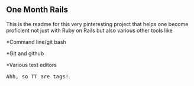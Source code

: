 ## One Month Rails

This is the readme for this very pinteresting project that helps one become proficient not just with Ruby on Rails but also various other tools like

*Command line/git bash

*Git and github

*Various text editors


<tt>Ahh, so TT are tags!</tt>.
